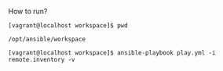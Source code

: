 How to run?


`[vagrant@localhost workspace]$ pwd`

`/opt/ansible/workspace`

`[vagrant@localhost workspace]$ ansible-playbook play.yml -i remote.inventory -v`